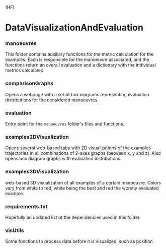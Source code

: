 (HF)

# DataVisualizationAndEvaluation

### manoeuvres

This folder contains auxiliary functions for the metric calculation for the examples. Each is responsible for the manoeuvre associated, and the functions return an overall evaluation and a dictionary with the individual metrics calculated.

### comparisonGraphs

Opens a webpage with a set of box diagrams representing evaluation distributions for the considered manoeuvres.

### evaluation

Entry point for the `manoeuvres` folder's files and functions.

### examples2DVisualization

Opens several web-based tabs with 2D visualizations of the examples trajectories in all combinations of 2-axes graphs (between x, y and z). Also opens box diagram graphs with evaluation distributions.

### examples3DVisualization

web-based 3D visualization of all examples of a certain manoeuvre. Colors vary from white to red, white being the best and red the worstly evaluated example.

### requirements.txt

Hopefully an updated list of the dependencies used in this folder.

### visUtils

Some functions to process data before it is visualized, such as position.